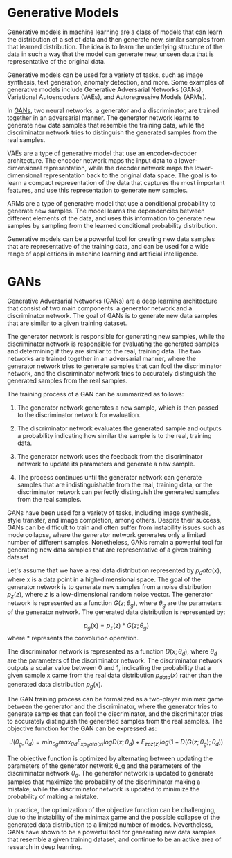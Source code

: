# Generative Models
Generative models in machine learning are a class of models that can learn the distribution of a set of data and then generate new, similar samples from that learned distribution. The idea is to learn the underlying structure of the data in such a way that the model can generate new, unseen data that is representative of the original data.

Generative models can be used for a variety of tasks, such as image synthesis, text generation, anomaly detection, and more. Some examples of generative models include Generative Adversarial Networks (GANs), Variational Autoencoders (VAEs), and Autoregressive Models (ARMs).

In [GANs](#gans), two neural networks, a generator and a discriminator, are trained together in an adversarial manner. The generator network learns to generate new data samples that resemble the training data, while the discriminator network tries to distinguish the generated samples from the real samples.

VAEs are a type of generative model that use an encoder-decoder architecture. The encoder network maps the input data to a lower-dimensional representation, while the decoder network maps the lower-dimensional representation back to the original data space. The goal is to learn a compact representation of the data that captures the most important features, and use this representation to generate new samples.

ARMs are a type of generative model that use a conditional probability to generate new samples. The model learns the dependencies between different elements of the data, and uses this information to generate new samples by sampling from the learned conditional probability distribution.

Generative models can be a powerful tool for creating new data samples that are representative of the training data, and can be used for a wide range of applications in machine learning and artificial intelligence.

# GANs
Generative Adversarial Networks (GANs) are a deep learning architecture that consist of two main components: a generator network and a discriminator network. The goal of GANs is to generate new data samples that are similar to a given training dataset.

The generator network is responsible for generating new samples, while the discriminator network is responsible for evaluating the generated samples and determining if they are similar to the real, training data. The two networks are trained together in an adversarial manner, where the generator network tries to generate samples that can fool the discriminator network, and the discriminator network tries to accurately distinguish the generated samples from the real samples.

The training process of a GAN can be summarized as follows:

1. The generator network generates a new sample, which is then passed to the discriminator network for evaluation.

2. The discriminator network evaluates the generated sample and outputs a probability indicating how similar the sample is to the real, training data.

3. The generator network uses the feedback from the discriminator network to update its parameters and generate a new sample.

4. The process continues until the generator network can generate samples that are indistinguishable from the real, training data, or the discriminator network can perfectly distinguish the generated samples from the real samples.

GANs have been used for a variety of tasks, including image synthesis, style transfer, and image completion, among others. Despite their success, GANs can be difficult to train and often suffer from instability issues such as mode collapse, where the generator network generates only a limited number of different samples. Nonetheless, GANs remain a powerful tool for generating new data samples that are representative of a given training dataset

Let's assume that we have a real data distribution represented by $p_data(x)$, where x is a data point in a high-dimensional space. The goal of the generator network is to generate new samples from a noise distribution $p_z(z)$, where $z$ is a low-dimensional random noise vector. The generator network is represented as a function $G(z; θ_g)$, where $θ_g$ are the parameters of the generator network. The generated data distribution is represented by:

$$p_g(x) = p_z(z) * G(z; θ_g)$$ where $*$ represents the convolution operation.

The discriminator network is represented as a function $D(x; θ_d)$, where $θ_d$ are the parameters of the discriminator network. The discriminator network outputs a scalar value between $0$ and $1$, indicating the probability that a given sample x came from the real data distribution $p_{data}(x)$ rather than the generated data distribution $p_g(x)$.

The GAN training process can be formalized as a two-player minimax game between the generator and the discriminator, where the generator tries to generate samples that can fool the discriminator, and the discriminator tries to accurately distinguish the generated samples from the real samples. The objective function for the GAN can be expressed as:

$$J(θ_g, θ_d) = min_{θg} max_{θd} E_{xp_data(x)}{log D(x;θ_d)} + E_{zpz(z)}{log(1 - D(G(z; θ_g); θ_d))}$$

The objective function is optimized by alternating between updating the parameters of the generator network θ_g and the parameters of the discriminator network $θ_d$. The generator network is updated to generate samples that maximize the probability of the discriminator making a mistake, while the discriminator network is updated to minimize the probability of making a mistake.

In practice, the optimization of the objective function can be challenging, due to the instability of the minimax game and the possible collapse of the generated data distribution to a limited number of modes. Nevertheless, GANs have shown to be a powerful tool for generating new data samples that resemble a given training dataset, and continue to be an active area of research in deep learning.
